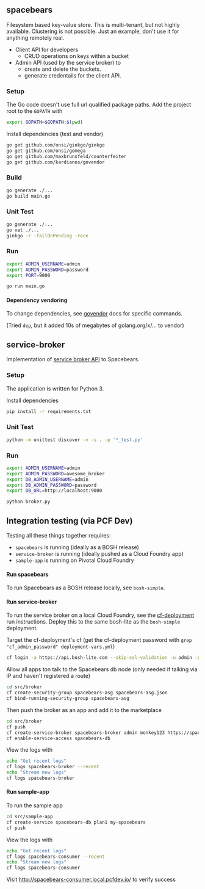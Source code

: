## spacebears
Filesystem based key-value store. This is multi-tenant, but not highly available. Clustering is not possible. 
Just an example, don't use it for anything remotely real.
* Client API for developers
    - CRUD operations on keys within a bucket
* Admin API (used by the service broker) to 
    - create and delete the buckets.
    - generate credentails for the client API.

### Setup

The Go code doesn't use full url qualified package paths. Add the project root
to the `GOPATH` with

```bash
export GOPATH=$GOPATH:$(pwd)
```

Install dependencies (test and vendor)
```bash
go get github.com/onsi/ginkgo/ginkgo
go get github.com/onsi/gomega
go get github.com/maxbrunsfeld/counterfeiter
go get github.com/kardianos/govendor
```

### Build
```bash
go generate ./...
go build main.go
```

### Unit Test
```bash
go generate ./...
go vet ./...
ginkgo -r -failOnPending -race
```

### Run
```bash
export ADMIN_USERNAME=admin
export ADMIN_PASSWORD=password
export PORT=9000

go run main.go
```

#### Dependency vendoring
To change dependencies, see [govendor](https://github.com/kardianos/govendor) docs for specific commands.

(Tried `dep`, but it added 10s of megabytes of golang.org/x/... to vendor)

## service-broker
Implementation of [service broker API](https://github.com/openservicebrokerapi/servicebroker/) to Spacebears.

### Setup
The application is written for Python 3.

Install dependencies
```bash
pip install -r requirements.txt
```

### Unit Test
```bash
python -m unittest discover -v -s . -p '*_test.py'
```

### Run
```bash
export ADMIN_USERNAME=admin
export ADMIN_PASSWORD=awesome_broker
export DB_ADMIN_USERNAME=admin
export DB_ADMIN_PASSWORD=password
export DB_URL=http://localhost:9000

python broker.py
```
## Integration testing (via PCF Dev)
Testing all these things together requires:
* `spacebears` is running (ideally as a BOSH release)
* `service-broker` is running (ideally pushed as a Cloud Foundry app)
* `sample-app` is running on Pivotal Cloud Foundry

#### Run spacebears
To run Spacebears as a BOSH release locally, see `bosh-simple`.

#### Run service-broker
To run the service broker on a local Cloud Foundry, see the
[cf-deployment](https://github.com/cloudfoundry/cf-deployment)
run instructions. Deploy this to the same bosh-lite as the `bosh-simple` deployment.

Target the cf-deployment's cf
(get the cf-deployment password with `grep "cf_admin_password" deployment-vars.yml`)
```bash
cf login -a https://api.bosh-lite.com --skip-ssl-validation -u admin -p XXXXXXXXX
```

Allow all apps ton talk to the Spacebears db node (only needed if talking via IP and haven't registered a route)
```bash
cd src/broker
cf create-security-group spacebears-asg spacebears-asg.json
cf bind-running-security-group spacebears-asg
```

Then push the broker as an app and add it to the marketplace
```bash
cd src/broker
cf push
cf create-service-broker spacebears-broker admin monkey123 https://spacebears-broker.bosh-lite.com
cf enable-service-access spacebears-db
```

View the logs with
```bash
echo "Get recent logs"
cf logs spacebears-broker --recent
echo "Stream new logs"
cf logs spacebears-broker
```

#### Run sample-app
To run the sample app

```bash
cd src/sample-app
cf create-service spacebears-db plan1 my-spacebears
cf push
```

View the logs with
```bash
echo "Get recent logs"
cf logs spacebears-consumer --recent
echo "Stream new logs"
cf logs spacebears-consumer
```

Visit http://spacebears-consumer.local.pcfdev.io/ to verify success

